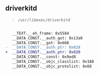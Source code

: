 ## driverkitd

> `/usr/libexec/driverkitd`

```diff

   __TEXT.__eh_frame: 0x5584
   __DATA_CONST.__auth_got: 0x13a0
   __DATA_CONST.__got: 0x660
-  __DATA_CONST.__auth_ptr: 0x828
+  __DATA_CONST.__auth_ptr: 0x820
   __DATA_CONST.__const: 0x9ed8
   __DATA_CONST.__objc_classlist: 0x188
   __DATA_CONST.__objc_protolist: 0x68

```
